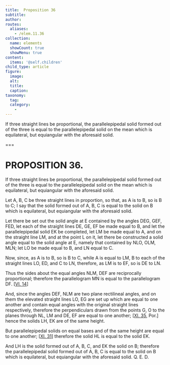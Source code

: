 ```yaml
---
title:  Proposition 36
subtitle: 
author:
routes:
  aliases:
    - /elem.11.36
collection:
  name: elements
  showCount: true
  showMenu: true
content:
  items: '@self.children'
child_type: article
figure:
  image:
  alt:
  title:
  caption:
taxonomy:
  tag:
  category:
    - 
---
```


<p><hi rend="ital">If three straight lines be proportional</hi>, <hi rend="ital">the parallelepipedal solid formed out of the three is equal to the parallelepipedal solid on the mean which is equilateral</hi>, <hi rend="ital">but equiangular with the aforesaid solid.</hi>
      </p>

===

<h1>PROPOSITION 36.</h1>
<p><span class="ital">If three straight lines be proportional</span>, <span class="ital">the parallelepipedal solid formed out of the three is equal to the parallelepipedal solid on the mean which is equilateral</span>, <span class="ital">but equiangular with the aforesaid solid.</span>
      </p>

<p>Let <span class="ital">A</span>, <span class="ital">B</span>, <span class="ital">C</span> be three straight lines in proportion, so that, as <span class="ital">A</span> is to <span class="ital">B</span>, so is <span class="ital">B</span> to <span class="ital">C</span>; I say that the solid formed out of <span class="ital">A</span>, <span class="ital">B</span>, <span class="ital">C</span> is equal to the solid on <span class="ital">B</span> which is equilateral, but equiangular with the aforesaid solid. </p>

<p>Let there be set out the solid angle at <span class="ital">E</span> contained by the angles <span class="ital">DEG</span>, <span class="ital">GEF</span>, <span class="ital">FED</span>, <pb n="357"/>let each of the straight lines <span class="ital">DE</span>, <span class="ital">GE</span>, <span class="ital">EF</span> be made equal to <span class="ital">B</span>, and let the parallelepipedal solid <span class="ital">EK</span> be completed, let <span class="ital">LM</span> be made equal to <span class="ital">A</span>, and on the straight line <span class="ital">LM</span>, and at the point <span class="ital">L</span> on it, let there be constructed a solid angle equal to the solid angle at <span class="ital">E</span>, namely that contained by <span class="ital">NLO</span>, <span class="ital">OLM</span>, <span class="ital">MLN</span>; let <span class="ital">LO</span> be made equal to <span class="ital">B</span>, and <span class="ital">LN</span> equal to <span class="ital">C</span>. 
      </p>

<p>Now, since, as <span class="ital">A</span> is to <span class="ital">B</span>, so is <span class="ital">B</span> to <span class="ital">C</span>, while <span class="ital">A</span> is equal to <span class="ital">LM</span>, <span class="ital">B</span> to each of the straight lines <span class="ital">LO</span>, <span class="ital">ED</span>, and <span class="ital">C</span> to <span class="ital">LN</span>, therefore, as <span class="ital">LM</span> is to <span class="ital">EF</span>, so is <span class="ital">DE</span> to <span class="ital">LN</span>. </p>

<p>Thus the sides about the equal angles <span class="ital">NLM</span>, <span class="ital">DEF</span> are reciprocally proportional; therefore the parallelogram <span class="ital">MN</span> is equal to the parallelogram <span class="ital">DF</span>. [<a href="/elem.6.14">VI. 14</a>] </p>

<p>And, since the angles <span class="ital">DEF</span>, <span class="ital">NLM</span> are two plane rectilineal angles, and on them the elevated straight lines <span class="ital">LO</span>, <span class="ital">EG</span> are set up which are equal to one another and contain equal angles with the original straight lines respectively, therefore the perpendiculars drawn from the points <span class="ital">G</span>, <span class="ital">O</span> to the planes through <span class="ital">NL</span>, <span class="ital">LM</span> and <span class="ital">DE</span>, <span class="ital">EF</span> are equal to one another; [<a href="/elem.11.35">XI. 35</a>, Por.] hence the solids <span class="ital">LH</span>, <span class="ital">EK</span> are of the same height. </p>

<p>But parallelepipedal solids on equal bases and of the same height are equal to one another; [<a href="/elem.11.31">XI. 31</a>] therefore the solid <span class="ital">HL</span> is equal to the solid <span class="ital">EK</span>. </p>

<p>And <span class="ital">LH</span> is the solid formed out of <span class="ital">A</span>, <span class="ital">B</span>, <span class="ital">C</span>, and <span class="ital">EK</span> the solid on <span class="ital">B</span>; <pb n="358"/>therefore the parallelepipedal solid formed out of <span class="ital">A</span>, <span class="ital">B</span>, <span class="ital">C</span> is equal to the solid on <span class="ital">B</span> which is equilateral, but equiangular with the aforesaid solid. Q. E. D.</p>
